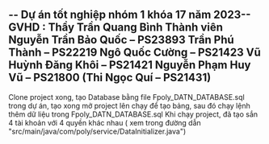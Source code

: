 -- Dự án tốt nghiệp nhóm 1 khóa 17 năm 2023--
GVHD : Thầy Trần Quang Bình
Thành viên 
Nguyễn Trần Bảo Quốc – PS23893
Trần Phú Thành – PS22219
Ngô Quốc Cường – PS21423
Vũ Huỳnh Đăng Khôi – PS21421
Nguyễn Phạm Huy Vũ – PS21800
(Thi Ngọc Quí – PS21431)
--
Clone project xong, tạo Database bằng file Fpoly_DATN_DATABASE.sql trong dự án, tạo xong mở project lên chạy để tạo bảng, sau đó chạy lệnh thêm dữ liệu trong Fpoly_DATN_DATABASE.sql
Khi chạy project, đã tạo sắn 4 tài khoản với 4 quyền khác nhau ( xem trong đường dẫn "src/main/java/com/poly/service/DataInitializer.java")
